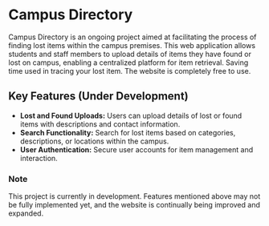 # Campus Directory

Campus Directory is an ongoing project aimed at facilitating the process of finding lost items within the campus premises. This web application allows students and staff members to upload details of items they have found or lost on campus, enabling a centralized platform for item retrieval. Saving time used in tracing your lost item. The website is completely free to use.

## Key Features (Under Development)
- **Lost and Found Uploads:** Users can upload details of lost or found items with descriptions and contact information.
- **Search Functionality:** Search for lost items based on categories, descriptions, or locations within the campus.
- **User Authentication:** Secure user accounts for item management and interaction.

### Note
This project is currently in development. Features mentioned above may not be fully implemented yet, and the website is continually being improved and expanded.
